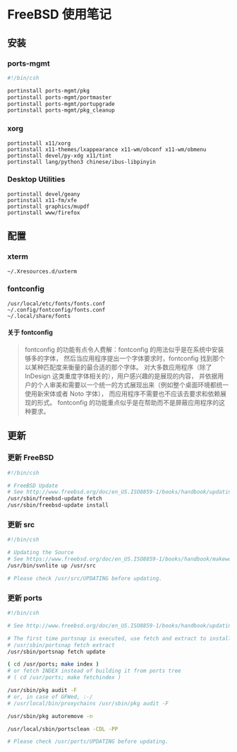 # FreeBSD 使用笔记

## 安装
### ports-mgmt
```bash
#!/bin/csh

portinstall ports-mgmt/pkg
portinstall ports-mgmt/portmaster
portinstall ports-mgmt/portupgrade
portinstall ports-mgmt/pkg_cleanup
```

### xorg
    portinstall x11/xorg
    portinstall x11-themes/lxappearance x11-wm/obconf x11-wm/obmenu
    portinstall devel/py-xdg x11/tint
    portinstall lang/python3 chinese/ibus-libpinyin

### Desktop Utilities
    portinstall devel/geany
    portinstall x11-fm/xfe
    portinstall graphics/mupdf
    portinstall www/firefox

## 配置
### xterm
    ~/.Xresources.d/uxterm

### fontconfig
    /usr/local/etc/fonts/fonts.conf
    ~/.config/fontconfig/fonts.conf
    ~/.local/share/fonts

#### 关于 fontconfig
> fontconfig 的功能有点令人费解：fontconfig 的用法似乎是在系统中安装够多的字体，
> 然后当应用程序提出一个字体要求时，fontconfig 找到那个以某种匹配度来衡量的最合适的那个字体。
> 对大多数应用程序（除了 InDesign 这类重度字体相关的），用户感兴趣的是展现的内容，
> 并依据用户的个人审美和需要以一个统一的方式展现出来（例如整个桌面环境都统一使用新宋体或者 Noto 字体），
> 而应用程序不需要也不应该去要求和依赖展现的形式。
> fontconfig 的功能重点似乎是在帮助而不是屏蔽应用程序的这种要求。

## 更新

### 更新 FreeBSD

```bash
#!/bin/csh

# FreeBSD Update
# See http://www.freebsd.org/doc/en_US.ISO8859-1/books/handbook/updating-upgrading-freebsdupdate.html
/usr/sbin/freebsd-update fetch
/usr/sbin/freebsd-update install
```

### 更新 src

```bash
#!/bin/csh

# Updating the Source
# See https://www.freebsd.org/doc/en_US.ISO8859-1/books/handbook/makeworld.html#updating-src-obtaining-src
/usr/bin/svnlite up /usr/src

# Please check /usr/src/UPDATING before updating.
```

### 更新 ports

```bash
#!/bin/csh

# See http://www.freebsd.org/doc/en_US.ISO8859-1/books/handbook/updating-upgrading-portsnap.html

# The first time portsnap is executed, use fetch and extract to install the downloaded files:
# /usr/sbin/portsnap fetch extract
/usr/sbin/portsnap fetch update

( cd /usr/ports; make index )
# or fetch INDEX instead of building it from ports tree
# ( cd /usr/ports; make fetchindex )

/usr/sbin/pkg audit -F
# or, in case of GFWed, :-/
# /usr/local/bin/proxychains /usr/sbin/pkg audit -F

/usr/sbin/pkg autoremove -n

/usr/local/sbin/portsclean -CDL -PP

# Please check /usr/ports/UPDATING before updating.
```

